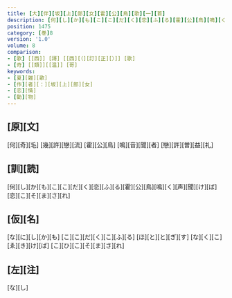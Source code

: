```yaml
---
title: [大][伴][坂][上][郎][女][霍][公][鳥][歌][一][首]
description: [何][し][か][も][こ][こ][だ][く][恋][ふ][る][霍][公][鳥][鳴][く][声][聞][け][ば][恋][こ][そ][ま][さ][れ]
position: 1475
category: [巻]8
version: '1.0'
volume: 8
comparison:
- [歌] [[西]] [謌] [[西][（][訂][正][）]] [歌]
- [奇] [[類]][[温]] [哥]
keywords:
- [夏][雑][歌]
- [作][者][：][坂][上][郎][女]
- [恋][情]
- [動][物]
---
```


## [原][文]

[何][奇][毛] [幾][許][戀][流] [霍][公][鳥] [鳴][音][聞][者] [戀][許][曽][益][礼]

## [訓][読]

[何][し][か][も][こ][こ][だ][く][恋][ふ][る][霍][公][鳥][鳴][く][声][聞][け][ば][恋][こ][そ][ま][さ][れ]

## [仮][名]

[な][に][し][か][も] [こ][こ][だ][く][こ][ふ][る] [ほ][と][と][ぎ][す] [な][く][こ][ゑ][き][け][ば] [こ][ひ][こ][そ][ま][さ][れ]

## [左][注]

[な][し]
